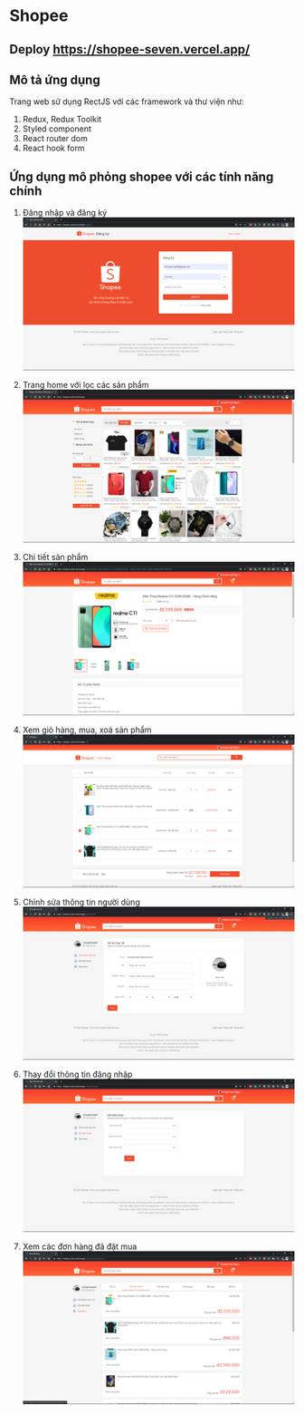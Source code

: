 # Shopee

## Deploy https://shopee-seven.vercel.app/

## Mô tả ứng dụng

Trang web sử dụng RectJS với các framework và thư viện như:

1. Redux, Redux Toolkit
2. Styled component
3. React router dom
4. React hook form

## Ứng dụng mô phỏng shopee với các tính năng chính

1. Đăng nhập và đăng ký
   ![alt text](Image/shop0.png)

2. Trang home với lọc các sản phẩm
   ![alt text](Image/shop1.png)

3. Chi tiết sản phẩm
   ![alt text](Image/shop2.png)

4. Xem giỏ hàng, mua, xoá sản phẩm
   ![alt text](Image/shop3.png)

5. Chỉnh sửa thông tin người dùng
   ![alt text](Image/shop4.png)

6. Thay đổi thông tin đăng nhập
   ![alt text](Image/shop5.png)

7. Xem các đơn hàng đã đặt mua
   ![alt text](Image/shop6.png)
